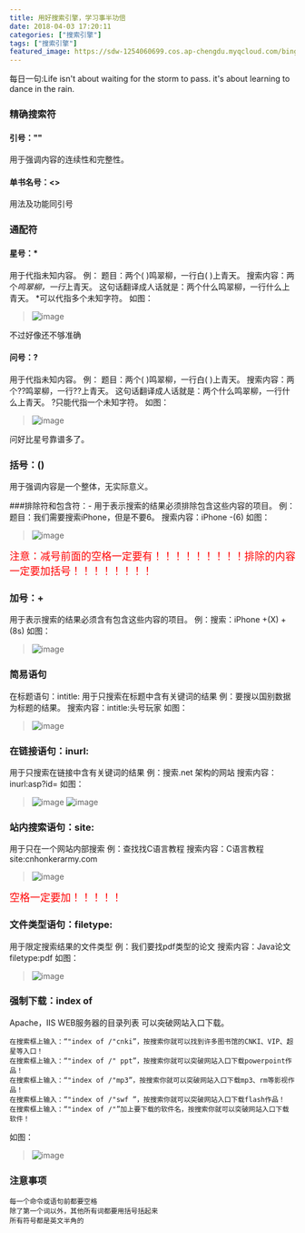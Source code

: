 ```yaml
---
title: 用好搜索引擎，学习事半功倍 
date: 2018-04-03 17:20:11
categories: ["搜索引擎"] 
tags: ["搜索引擎"]
featured_image: https://sdw-1254060699.cos.ap-chengdu.myqcloud.com/bing_photos/20180403.jpg
---
```


<p class="description">每日一句:Life isn't about waiting for the storm to pass. it's about learning to dance in the rain.</p>

<!-- more -->

###  精确搜索符
#### 引号：""
用于强调内容的连续性和完整性。

#### 单书名号：<>
用法及功能同引号

### 通配符
#### 星号：* 
用于代指未知内容。
例：
题目：两个(        )鸣翠柳，一行白(        )上青天。
搜索内容：两个*鸣翠柳，一行*上青天。
这句话翻译成人话就是：两个什么鸣翠柳，一行什么上青天。
*可以代指多个未知字符。
如图：
>![image](https://sdw-1254060699.cos.ap-chengdu.myqcloud.com/2018040302.PNG)

不过好像还不够准确
#### 问号：?
用于代指未知内容。
例：
题目：两个(        )鸣翠柳，一行白(        )上青天。
搜索内容：两个??鸣翠柳，一行??上青天。
这句话翻译成人话就是：两个什么鸣翠柳，一行什么上青天。
?只能代指一个未知字符。
如图：
>![image](https://sdw-1254060699.cos.ap-chengdu.myqcloud.com/2018040302.PNG)

问好比星号靠谱多了。

### 括号：()
用于强调内容是一个整体，无实际意义。

###排除符和包含符：-
用于表示搜索的结果必须排除包含这些内容的项目。
例：
题目：我们需要搜索iPhone，但是不要6。
搜索内容：iPhone -(6)
如图：
>![image](https://sdw-1254060699.cos.ap-chengdu.myqcloud.com/2018040303.PNG)

<font size=4 color= red>注意：减号前面的空格一定要有！！！！！！！！！排除的内容一定要加括号！！！！！！！！</font>
### 加号：+
用于表示搜索的结果必须含有包含这些内容的项目。
例：搜索：iPhone +(X) +(8s)
如图：
>![image](https://sdw-1254060699.cos.ap-chengdu.myqcloud.com/2018040304.PNG)

### 简易语句
在标题语句：intitle:
用于只搜索在标题中含有关键词的结果
例：要搜以国别数据为标题的结果。
搜索内容：intitle:头号玩家
如图：
>![image](https://sdw-1254060699.cos.ap-chengdu.myqcloud.com/2018040305.PNG)
### 在链接语句：inurl:
用于只搜索在链接中含有关键词的结果
例：搜索.net 架构的网站
搜索内容：inurl:asp?id=
如图：
>![image](https://sdw-1254060699.cos.ap-chengdu.myqcloud.com/2018040306.PNG)
>![image](https://sdw-1254060699.cos.ap-chengdu.myqcloud.com/2018040307.PNG)

### 站内搜索语句：site:
用于只在一个网站内部搜索
例：查找找C语言教程
搜索内容：C语言教程 site:cnhonkerarmy.com
>![image](https://sdw-1254060699.cos.ap-chengdu.myqcloud.com/2018040308.PNG)

<font size=4 color= red>空格一定要加！！！！！</font>

### 文件类型语句：filetype:
用于限定搜索结果的文件类型
例：我们要找pdf类型的论文
搜索内容：Java论文 filetype:pdf
如图：
>![image](https://sdw-1254060699.cos.ap-chengdu.myqcloud.com/2018040309.PNG)

### 强制下载：index of
Apache，IIS WEB服务器的目录列表
可以突破网站入口下载。
``` 
在搜索框上输入：“"index of /"cnki”，按搜索你就可以找到许多图书馆的CNKI、VIP、超星等入口！
在搜索框上输入：“"index of /" ppt”，按搜索你就可以突破网站入口下载powerpoint作品！
在搜索框上输入：“"index of /"mp3”，按搜索你就可以突破网站入口下载mp3、rm等影视作品！
在搜索框上输入：“"index of /"swf ”，按搜索你就可以突破网站入口下载flash作品！
在搜索框上输入：“"index of /"”加上要下载的软件名，按搜索你就可以突破网站入口下载软件！
```
如图：
>![image](https://sdw-1254060699.cos.ap-chengdu.myqcloud.com/2018040310.PNG)

### 注意事项
``` 
每一个命令或语句前都要空格
除了第一个词以外，其他所有词都要用括号括起来
所有符号都是英文半角的
```